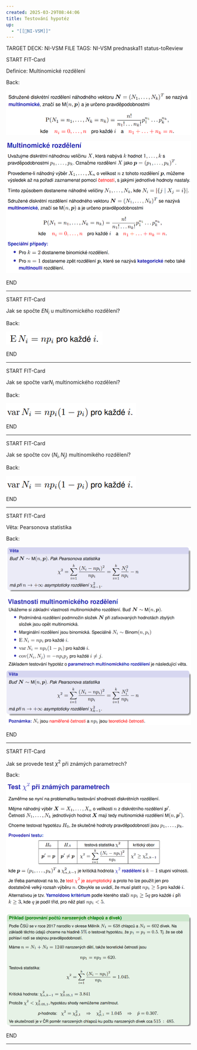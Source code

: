 ```yaml
---
created: 2025-03-29T08:44:06
title: Testování hypotéz
up:
  - "[[📖NI-VSM]]"
---
```


TARGET DECK: NI-VSM
FILE TAGS: NI-VSM prednaska11 status-toReview

START
FIT-Card

Definice: Multinomické rozdělení

Back:

![](../../Assets/Pasted%20image%2020250329084510.png)

<!-- DetailInfoStart -->
![](../../Assets/Pasted%20image%2020250329084519.png)
<!-- DetailInfoEnd -->
<!--ID: 1746599649731-->
END

---


START
FIT-Card

Jak se spočte $EN_i$ u multinomického rozdělení?

Back:

![](../../Assets/Pasted%20image%2020250329103530.png)
<!--ID: 1746599649738-->
END

---


START
FIT-Card

Jak se spočte $\text{var} N_i$ multinomického rozdělení?

Back:

![](../../Assets/Pasted%20image%2020250329103559.png)
<!--ID: 1746599649745-->
END

---


START
FIT-Card

Jak se spočte $\text{cov }(N_i, N_j)$ multinomikého rozdělení?

Back:

![](../../Assets/Pasted%20image%2020250329103627.png)
<!--ID: 1746599649752-->
END

---


START
FIT-Card

Věta: Pearsonova statistika

Back:

![](../../Assets/Pasted%20image%2020250329084536.png)

<!-- DetailInfoStart -->
![](../../Assets/Pasted%20image%2020250329084545.png)
<!-- DetailInfoEnd -->
<!--ID: 1746599649760-->
END

---


START
FIT-Card

Jak se provede test $\chi^2$ při známých parametrech?

Back:

![](../../Assets/Pasted%20image%2020250329084640.png)

<!-- ExampleStart -->
![](../../Assets/Pasted%20image%2020250329084649.png)
<!-- ExampleEnd -->
<!--ID: 1746599649767-->
END

---

